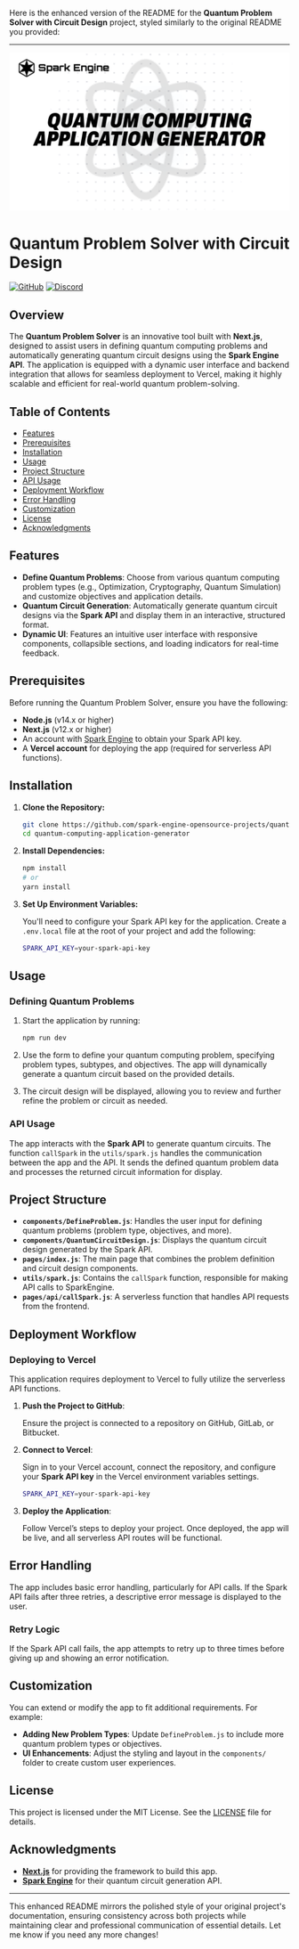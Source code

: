 Here is the enhanced version of the README for the **Quantum Problem Solver with Circuit Design** project, styled similarly to the original README you provided:

---

![GitHub Banner](./public/github-banner.png)

# Quantum Problem Solver with Circuit Design

[![GitHub](https://img.shields.io/badge/GitHub-Open%20Source-blue?logo=github)](https://github.com/spark-engine-opensource-projects)
[![Discord](https://img.shields.io/badge/Join%20Our%20Community-Discord-blue?logo=discord)](https://discord.gg/VAQA5c32jM)

## Overview

The **Quantum Problem Solver** is an innovative tool built with **Next.js**, designed to assist users in defining quantum computing problems and automatically generating quantum circuit designs using the **Spark Engine API**. The application is equipped with a dynamic user interface and backend integration that allows for seamless deployment to Vercel, making it highly scalable and efficient for real-world quantum problem-solving.

## Table of Contents

- [Features](#features)
- [Prerequisites](#prerequisites)
- [Installation](#installation)
- [Usage](#usage)
- [Project Structure](#project-structure)
- [API Usage](#api-usage)
- [Deployment Workflow](#deployment-workflow)
- [Error Handling](#error-handling)
- [Customization](#customization)
- [License](#license)
- [Acknowledgments](#acknowledgments)

## Features

- **Define Quantum Problems**: Choose from various quantum computing problem types (e.g., Optimization, Cryptography, Quantum Simulation) and customize objectives and application details.
- **Quantum Circuit Generation**: Automatically generate quantum circuit designs via the **Spark API** and display them in an interactive, structured format.
- **Dynamic UI**: Features an intuitive user interface with responsive components, collapsible sections, and loading indicators for real-time feedback.

## Prerequisites

Before running the Quantum Problem Solver, ensure you have the following:

- **Node.js** (v14.x or higher)
- **Next.js** (v12.x or higher)
- An account with [Spark Engine](https://sparkengine.ai) to obtain your Spark API key.
- A **Vercel account** for deploying the app (required for serverless API functions).

## Installation

1. **Clone the Repository:**

   ```bash
   git clone https://github.com/spark-engine-opensource-projects/quantum-computing-application-generator
   cd quantum-computing-application-generator
   ```

2. **Install Dependencies:**

   ```bash
   npm install
   # or
   yarn install
   ```

3. **Set Up Environment Variables:**

   You'll need to configure your Spark API key for the application. Create a `.env.local` file at the root of your project and add the following:

   ```bash
   SPARK_API_KEY=your-spark-api-key
   ```

## Usage

### Defining Quantum Problems

1. Start the application by running:

   ```bash
   npm run dev
   ```

2. Use the form to define your quantum computing problem, specifying problem types, subtypes, and objectives. The app will dynamically generate a quantum circuit based on the provided details.

3. The circuit design will be displayed, allowing you to review and further refine the problem or circuit as needed.

### API Usage

The app interacts with the **Spark API** to generate quantum circuits. The function `callSpark` in the `utils/spark.js` handles the communication between the app and the API. It sends the defined quantum problem data and processes the returned circuit information for display.

## Project Structure

- **`components/DefineProblem.js`**: Handles the user input for defining quantum problems (problem type, objectives, and more).
- **`components/QuantumCircuitDesign.js`**: Displays the quantum circuit design generated by the Spark API.
- **`pages/index.js`**: The main page that combines the problem definition and circuit design components.
- **`utils/spark.js`**: Contains the `callSpark` function, responsible for making API calls to SparkEngine.
- **`pages/api/callSpark.js`**: A serverless function that handles API requests from the frontend.

## Deployment Workflow

### Deploying to Vercel

This application requires deployment to Vercel to fully utilize the serverless API functions.

1. **Push the Project to GitHub**:

   Ensure the project is connected to a repository on GitHub, GitLab, or Bitbucket.

2. **Connect to Vercel**:

   Sign in to your Vercel account, connect the repository, and configure your **Spark API key** in the Vercel environment variables settings.

   ```bash
   SPARK_API_KEY=your-spark-api-key
   ```

3. **Deploy the Application**:

   Follow Vercel’s steps to deploy your project. Once deployed, the app will be live, and all serverless API routes will be functional.

## Error Handling

The app includes basic error handling, particularly for API calls. If the Spark API fails after three retries, a descriptive error message is displayed to the user.

### Retry Logic

If the Spark API call fails, the app attempts to retry up to three times before giving up and showing an error notification.

## Customization

You can extend or modify the app to fit additional requirements. For example:

- **Adding New Problem Types**: Update `DefineProblem.js` to include more quantum problem types or objectives.
- **UI Enhancements**: Adjust the styling and layout in the `components/` folder to create custom user experiences.

## License

This project is licensed under the MIT License. See the [LICENSE](./LICENSE) file for details.

## Acknowledgments

- **[Next.js](https://nextjs.org/)** for providing the framework to build this app.
- **[Spark Engine](https://sparkengine.ai)** for their quantum circuit generation API.

---

This enhanced README mirrors the polished style of your original project's documentation, ensuring consistency across both projects while maintaining clear and professional communication of essential details. Let me know if you need any more changes!